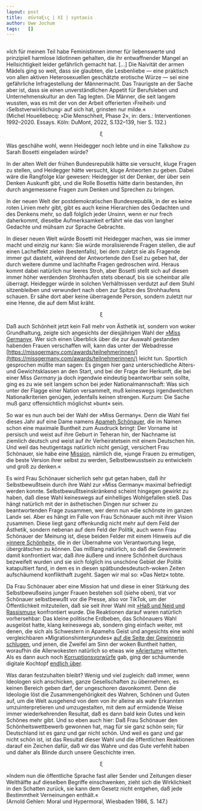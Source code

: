 ```yaml
---
layout:	post
title:	σύνταξις | XI | syntaxis 
author:	Uwe Jochum
tags:   []
---
```


<img src="https://vg09.met.vgwort.de/na/625e1279a8ab42b1a228b6342513bc85" width="1" height="1" alt="">

»Ich für meinen Teil habe Feministinnen immer für liebenswerte
und prinzipiell harmlose Idiotinnen gehalten, die ihr
entwaffnender Mangel an Hellsichtigkeit leider gefährlich gemacht
hat. […] Die Naivität der armen Mädels ging so weit, dass sie
glaubten, die Lesbenliebe — eine praktisch von allen aktiven
Heterosexuellen geschätzte erotische Würze — sei eine gefährliche
Infragestellung der Männermacht. Das Traurigste an der Sache aber
ist, dass sie einen unverständlichen Appetit für Berufsleben und
Unternehmenskultur an den Tag legten. Die Männer, die seit langem
wussten, was es mit der von der Arbeit offerierten ›Freiheit‹ und
›Selbstverwirklichung‹ auf sich hat, grinsten nur milde.«  
(Michel Houellebecq: »Die Menschheit, Phase 2«, in: ders.:
Interventionen 1992–2020. Essays. Köln: DuMont, 2022, S.132–139,
hier S. 132.)

<center>ξ</center>

Was geschähe wohl, wenn Heidegger noch lebte und in eine Talkshow
zu Sarah Bosetti eingeladen würde? 

In der alten Welt der frühen Bundesrepublik hätte sie versucht,
kluge Fragen zu stellen, und Heidegger hätte versucht, kluge
Antworten zu geben. Dabei wäre die Rangfolge klar gewesen:
Heidegger ist der Denker, der über sein Denken Auskunft gibt, und
die Rolle Bosettis hätte darin bestanden, ihn durch angemessene
Fragen zum Denken und Sprechen zu bringen.

In der neuen Welt der postdemokratischen Bundesrepublik, in der
es keine roten Linien mehr gibt, gibt es auch keine Hierarchien
des Gedachten und des Denkens mehr, so daß folglich jeder Unsinn,
wenn er nur frech daherkommt, dieselbe Aufmerksamkeit erfährt wie
das von langher Gedachte und mühsam zur Sprache Gebrachte. 

In dieser neuen Welt würde Bosetti mit Heidegger machen, was sie
immer macht und einzig nur kann: Sie würde moralisierende Fragen
stellen, die auf einen Lacheffekt zielen (bestenfalls), bei dem
zuletzt sie als Fragende immer gut dasteht, während der
Antwortende den Esel zu geben hat, der durch weitere dumme und
lachhafte Fragen gedroschen wird. Heraus kommt dabei natürlich
nur leeres Stroh, aber Bosetti stellt sich auf diesen immer höher
werdenden Strohhaufen stets obenauf, bis sie scheinbar alle
überragt. Heidegger würde in solchen Verhältnissen verdutzt auf
dem Stuhl sitzenbleiben und verwundert nach oben zur Spitze des
Strohhaufens schauen. Er sähe dort aber keine überragende Person,
sondern zuletzt nur eine Henne, die auf dem Mist kräht.

<center>ξ</center>

Daß auch Schönheit jetzt kein Fall mehr von Ästhetik ist, sondern
von woker Grundhaltung, zeigte sich angesichts der diesjährigen
Wahl der [»Miss
Germany«](https://de.wikipedia.org/wiki/Miss_Germany). Wer sich
einen Überblick über die zur Auswahl gestanden habenden Frauen
verschaffen will, kann das unter der Webadresse
[https://missgermany.com/awards/teilnehmerinnen/](https://missgermany.com/awards/teilnehmerinnen/)
leicht tun. Sportlich gesprochen müßte man sagen: Es gingen hier
ganz unterschiedliche Alters- und Gewichtsklassen an den Start,
und bei der Frage der Herkunft, die bei einer Miss *Germany* ja
doch irgendwie eindeutig beantwortbar sein sollte, ging es zu wie
seit langem schon bei jeder Nationalmannschaft: Was sich unter
der Flagge einer Nation versammelt, muß keineswegs irgendwelchen
Nationalkriterien genügen, jedenfalls keinen strengen. Kurzum:
Die Sache muß ganz offensichtlich möglichst »bunt« sein.

So war es nun auch bei der Wahl der »Miss Germany«. Denn die Wahl
fiel dieses Jahr auf eine Dame namens [Apameh
Schönauer](https://de.wikipedia.org/wiki/Apameh_Sch%C3%B6nauer),
die im Namen schon eine maximale Buntheit zum Ausdruck bringt:
Der Vorname ist persisch und weist auf ihre Geburt in Teheran
hin, der Nachname ist ziemlich deutsch und weist auf ihr
Verheiratetsein mit einem Deutschen hin. Und weil das
heutigentags natürlich nicht genügt, versichert Frau Schönauer,
sie habe eine
[Mission](https://missgermany.com/teilnehmerin/apameh-schoenauer/),
nämlich die, »junge Frauen zu ermutigen, die beste Version ihrer
selbst zu werden, Selbstbewusstsein zu entwickeln und groß zu
denken.«

Es wird Frau Schönauer sicherlich sehr gut getan haben, daß ihr
Selbstbewußtsein durch ihre Wahl zur »Miss Germany« maximal
befriedigt werden konnte. Selbstbewußtseinskränkend scheint
hingegen gewirkt zu haben, daß diese Wahl keineswegs auf
einhelliges Wohlgefallen stieß. Das hängt natürlich mit der in
ästhetischen Dingen nur schwer zu beantwortenden Frage zusammen,
wer denn nun »die schönste im ganzen Land« sei. Aber es hängt im
Falle von Frau Schönauer auch mit ihrer Vision zusammen. Diese
liegt ganz offenkundig nicht mehr auf dem Feld der Ästhetik,
sondern nebenan auf dem Feld der Politik, auch wenn Frau
Schönauer der Meinung ist, diese beiden Felder mit einem Hinweis
auf die [»innere
Schönheit«](https://www.tiktok.com/@energy_de/video/7342955638365949217?is_from_webapp=1&sender_device=pc),
die in der Übernahme von Verantwortung liege, übergrätschen zu
können. Das mißlang natürlich, so daß die Gewinnerin damit
konfrontiert war, daß ihre äußere und innere Schönheit durchaus
bezweifelt wurden und sie sich folglich ins unschöne Gebiet der
Politik katapultiert fand, in dem es in diesen
spätbundesdeutsch-woken Zeiten aufschäumend konflikthaft
zugeht. Sagen wir mal so: »Das Netz« tobte.

Da Frau Schönauer aber eine Mission hat und diese in einer
Stärkung des Selbstbewußseins junger Frauen bestehen soll (siehe
oben), trat vor Schönauer selbstbewußt vor die Presse, also vor
TikTok, um der Öffentlichkeit mitzuteilen, daß sie seit ihrer
Wahl mit [»Haß und Neid und
Rassismus«](https://twitter.com/i/status/1763239595607466114)
konfrontiert wurde. Die Reaktionen darauf waren natürlich
vorhersehbar: Das kleine politische Erdbeben, das Schönauers Wahl
ausgelöst hatte, klang keineswegs ab, sondern ging einfach
weiter, mit denen, die sich als Schwestern in Apamehs Geist und
angesichts eine wohl vergleichbaren »Migrationshintergrundes«
[auf die Seite der Gewinnerin
schlugen](https://twitter.com/i/status/1765955157240479797), und
jenen, die Zweifel am Sinn der woken Buntheit hatten, woraufhin
die Allerwokesten natürlich so etwas wie
[»Ariertum«](https://twitter.com/sotse4/status/1762036685221626078/photo/1)
witterten.  Als es dann auch noch
[Korruptionsvorwürfe](https://twitter.com/Georg_Pazderski/status/1762134569761833177/photo/1)
gab, ging der schäumende digitale Kochtopf [endlich
über](https://twitter.com/search?q=apameh).

Was daran festzuhalten bleibt? Wenig und viel zugleich: daß
immer, wenn Ideologen sich anschicken, ganze Gesellschaften zu
übernehmen, es keinen Bereich geben darf, der ungeschoren
davonkommt. Denn die Ideologie löst die Zusammengehörigkeit des
Wahren, Schönen und Guten auf, um die Welt ausgehend von dem von
ihr alleine als wahr Erkannten umzuinterpretieren und
umzugestalten, mit dem auf ermüdende Weise immer wiederkehrenden
Resultat, daß es dann bald kein Gutes und kein Schönes mehr
gibt. Und so eben auch hier: Daß Frau Schönauer den
Schönheitswettbewerb gewonnen hat, mag für sie ganz schön sein;
für Deutschland ist es ganz und gar nicht schön. Und weil es ganz
und gar nicht schön ist, ist das Resultat dieser Wahl und die
öffentlichen Reaktionen darauf ein Zeichen dafür, daß wir das
Wahre und das Gute verfehlt haben und daher als Blinde durch
unsere Geschichte irren.

<center>ξ</center>

»Indem nun die öffentliche Sprache fast aller Sender und
Zeitungen dieser Welthälfte auf dieselben Begriffe einschwenken,
zieht sich die Wirklichkeit in den Schatten zurück, sie kann dem
Gesetz nicht entgehen, daß jede  Bestimmtheit Verneinungen
enthält.«  
(Arnold Gehlen: Moral und Hypermoral, Wiesbaden 1986, S. 147.)

